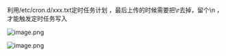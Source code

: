 利用/etc/cron.d/xxx.txt定时任务计划   ，最后上传的时候需要把\r去掉，留个\n ，才能触发定时任务写入

![image.png](https://cdn.nlark.com/yuque/0/2022/png/1345801/1667627090631-9aef88cc-5c7e-4a4f-b766-dc4e8cf526e7.png#averageHue=%23f9f8f8&clientId=ubafeab75-85ad-4&from=paste&height=539&id=u8c1f850b&originHeight=674&originWidth=1844&originalType=binary&ratio=1&rotation=0&showTitle=false&size=66525&status=done&style=none&taskId=u8cadbd76-3cf0-432e-b488-bf3d33c6e00&title=&width=1475.2)

![image.png](https://cdn.nlark.com/yuque/0/2022/png/1345801/1667627138431-348b4b68-0040-4d61-a2c8-2fde74b9e15c.png#averageHue=%23f9f7f4&clientId=ubafeab75-85ad-4&from=paste&height=558&id=uf740e09d&originHeight=697&originWidth=893&originalType=binary&ratio=1&rotation=0&showTitle=false&size=85034&status=done&style=none&taskId=u7114e7ad-ca84-44c8-b7e1-2c8776503e0&title=&width=714.4)
